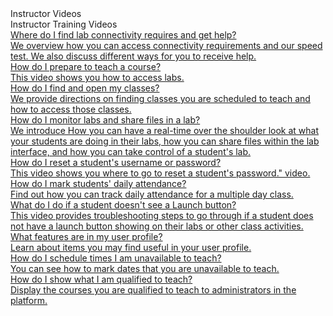 <!-- 
    Adding new documents!
    1. Duplicate the following:
        <a class="subtopic_link" href="insert_document_link_here*">
            <div class="subtopic_title">insert_document_title here</div>
            <div class="subtopic_description">insert_document_description_here</div>
        </a>
    2. Replace:
        href link with your document's link
        subtopic_title text with your document's title
        subtopic_description text with your document's description
    3. Place in respective subtopic group
    4. Ensure to add the new document in TMS Videos index
-->

<div class="categoriesHeader" tabindex="0" title="Instructor Videos">Instructor Videos</div>
<div class="accordionModule">
  <div class="subtopic selected">
    <div class="subtopic_header" tabindex="0" title="Instructor Videos" role="button" aria-selected="true" selected>Instructor Training Videos</div>
     <div class="subtopic_links">
        <a class="subtopic_link" href="https://youtu.be/lIZjr1t14-0" target="_blank">
        <div class="subtopic_title">Where do I find lab connectivity requires and get help?</div>
          <div class="subtopic_description">We overview how you can access connectivity requirements and our speed test. We also discuss different ways for you to receive help.</div>
      </a>
      <a class="subtopic_link" href="https://youtu.be/Gv9AkFCWwvU" target="_blank">
        <div class="subtopic_title">How do I prepare to teach a course?</div>
          <div class="subtopic_description">This video shows you how to access labs.</div>
      </a>
          <a class="subtopic_link" href="https://youtu.be/o5Kh7FzV37k" target="_blank">
        <div class="subtopic_title">How do I find and open my classes?</div>
          <div class="subtopic_description">We provide directions on finding classes you are scheduled to teach and how to access those classes.</div>
      </a>
         <a class="subtopic_link" href="https://youtu.be/Ey4DLXe74Uc" target="_blank">
        <div class="subtopic_title">How do I monitor labs and share files in a lab?</div>
          <div class="subtopic_description">We introduce How you can have a real-time over the shoulder look at what your students are doing in their labs, how you can share files within the lab interface, and how you can take control of a student's lab.</div>
      </a>
         <a class="subtopic_link" href="https://youtu.be/C1kWaVl2NMQ" target="_blank">
        <div class="subtopic_title">How do I reset a student's username or password?</div>
          <div class="subtopic_description">This video shows you where to go to reset a student's password." video.</div>
      </a>
      <a class="subtopic_link" href="https://youtu.be/BNmy39wGdRM" target="_blank">
        <div class="subtopic_title">How do I mark students' daily attendance?</div>
          <div class="subtopic_description">Find out how you can track daily attendance for a multiple day class.</div>
      </a>
      <a class="subtopic_link" href="https://youtu.be/E7faRq3D46I" target="_blank">
        <div class="subtopic_title">What do I do if a student doesn't see a Launch button?</div>
          <div class="subtopic_description">This video provides troubleshooting steps to go through if a student does not have a launch button showing on their labs or other class activities.</div>
      </a>
      <a class="subtopic_link" href="https://youtu.be/Ji6oS_qwX70" target="_blank">
        <div class="subtopic_title">What features are in my user profile?</div>
          <div class="subtopic_description">Learn about items you may find useful in your user profile.</div>
      </a>
      <a class="subtopic_link" href="https://youtu.be/S0XMTRAYTw4" target="_blank">
        <div class="subtopic_title">How do I schedule times I am unavailable to teach?</div>
          <div class="subtopic_description">You can see how to mark dates that you are unavailable to teach.</div>
      </a>
      <a class="subtopic_link" href="https://youtu.be/bK_RiEbbjHA" target="_blank">
        <div class="subtopic_title">How do I show what I am qualified to teach?</div>
          <div class="subtopic_description">Display the courses you are qualified to teach to administrators in the platform.</div>
          </div>
    </div>
</div>
      </a>
     </a>
    </div>
  </div>
</div>
